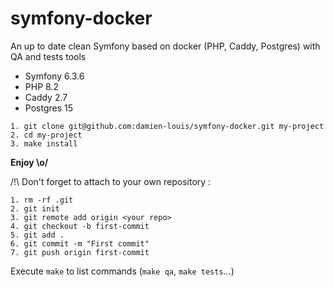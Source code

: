 # symfony-docker

An up to date clean Symfony based on docker (PHP, Caddy, Postgres) with QA and tests tools 

- Symfony 6.3.6
- PHP 8.2
- Caddy 2.7
- Postgres 15

```
1. git clone git@github.com:damien-louis/symfony-docker.git my-project
2. cd my-project
3. make install
```
**Enjoy \o/**

/!\ Don't forget to attach to your own repository : 
```
1. rm -rf .git
2. git init
3. git remote add origin <your repo>
4. git checkout -b first-commit
5. git add .
6. git commit -m "First commit"
7. git push origin first-commit
```

Execute `make` to list commands (`make qa`, `make tests`...)
